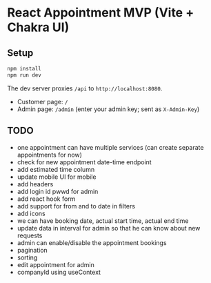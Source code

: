 # React Appointment MVP (Vite + Chakra UI)

## Setup
```bash
npm install
npm run dev
```

The dev server proxies `/api` to `http://localhost:8080`.

- Customer page: `/`
- Admin page: `/admin` (enter your admin key; sent as `X-Admin-Key`)

## TODO
- one appointment can have multiple services (can create separate appointments for now)
- check for new appointment date-time endpoint
- add estimated time column
- update mobile UI for mobile
- add headers
- add login id pwwd for admin
- add react hook form
- add support for from and to date in filters
- add icons
- we can have booking date, actual start time, actual end time
- update data in interval for admin so that he can know about new requests
- admin can enable/disable the appointment bookings
- pagination
- sorting
- edit appointment for admin
- companyId using useContext